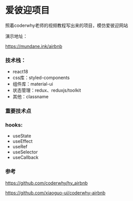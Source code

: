 # 爱彼迎项目

照着coderwhy老师的视频教程写出来的项目，模仿爱彼迎网站

演示地址：

https://mundane.ink/airbnb

### 技术栈：

- react18
- css库：styled-components
- 组件库：material-ui
- 状态管理：redux、reduxjs/toolkit
- 其他：classname

### 重要技术点

### **hooks:**

- useState
- useEffect
- useRef
- useSelector
- useCallback

### 参考

https://github.com/coderwhy/hy_airbnb

https://github.com/xiaoguo-ui/coderwhy-airbnb
